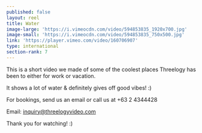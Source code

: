 ```yaml
---
published: false
layout: reel
title: Water
image-large: 'https://i.vimeocdn.com/video/594853835_1920x700.jpg'
image-small: 'https://i.vimeocdn.com/video/594853835_750x500.jpg'
link: 'https://player.vimeo.com/video/160706907'
type: international
section-rank: 7
---
```

This is a short video we made of some of the coolest places Threelogy has been to either for work or vacation.

It shows a lot of water & definitely gives off good vibes! :)

For bookings, send us an email or call us at +63 2 4344428

Email: inquiry@threelogyvideo.com

Thank you for watching! :)
